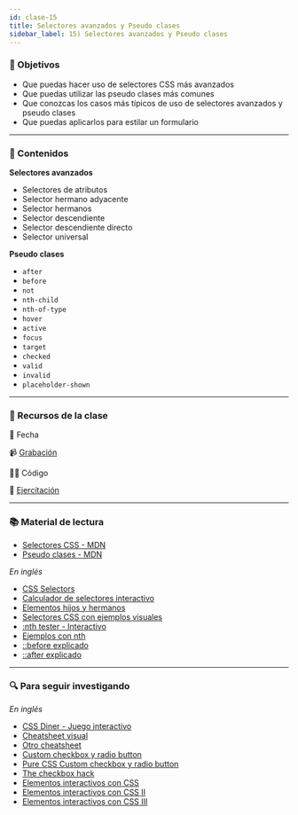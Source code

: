 ```yaml
---
id: clase-15
title: Selectores avanzados y Pseudo clases
sidebar_label: 15) Selectores avanzados y Pseudo clases
---
```


### 🏁 Objetivos

- Que puedas hacer uso de selectores CSS más avanzados
- Que puedas utilizar las pseudo clases más comunes
- Que conozcas los casos más típicos de uso de selectores avanzados y pseudo clases
- Que puedas aplicarlos para estilar un formulario

---

### 📝 Contenidos

**Selectores avanzados**

- Selectores de atributos
- Selector hermano adyacente
- Selector hermanos
- Selector descendiente
- Selector descendiente directo
- Selector universal

**Pseudo clases**

- `after`
- `before`
- `not`
- `nth-child`
- `nth-of-type`
- `hover`
- `active`
- `focus`
- `target`
- `checked`
- `valid`
- `invalid`
- `placeholder-shown`

---

### 🚀 Recursos de la clase

📆 Fecha

📹 [Grabación](https://us02web.zoom.us/rec/share/UAcVrje5OELQgOcsnvxOfx0jTs830n6LccF9ekDIr-dYdamDwkDuLA0EgNZl83aJ.kBFGwwfhC7VSq2Gk)

👩‍💻 Código

💪 [Ejercitación](https://github.com/Ada-IT/ejercicios-frontend/tree/master/modulo-2/ejercicios/selectores)

---

### 📚 Material de lectura

- [Selectores CSS - MDN](https://developer.mozilla.org/es/docs/Learn/CSS/Building_blocks/Selectores_CSS)
- [Pseudo clases - MDN](https://developer.mozilla.org/es/docs/Web/CSS/Pseudo-classes)

_En inglés_

- [CSS Selectors](https://www.internetingishard.com/html-and-css/css-selectors/)
- [Calculador de selectores interactivo](https://hugogiraudel.github.io/selectors-explained/?s=a%255Bhref%253D%2522hola%2522%255D)
- [Elementos hijos y hermanos](https://css-tricks.com/child-and-sibling-selectors/)
- [Selectores CSS con ejemplos visuales](https://www.freecodecamp.org/news/explained-css-pseudo-classes-cef3c3177361/)
- [:nth tester - Interactivo](https://css-tricks.com/examples/nth-child-tester/)
- [Ejemplos con nth](https://css-tricks.com/useful-nth-child-recipies/)
- [::before explicado](https://tympanus.net/codrops/css_reference/before/)
- [::after explicado](https://tympanus.net/codrops/css_reference/after/)

---

### 🔍 Para seguir investigando

_En inglés_

- [CSS Diner - Juego interactivo](https://flukeout.github.io/)
- [Cheatsheet visual](https://frontend30.com/css-selectors-cheatsheet/)
- [Otro cheatsheet](https://www.datocms-assets.com/19381/1580306481-the-ultimate-css-selectors-cheatsheet.pdf)
- [Custom checkbox y radio button](https://css-tricks.com/custom-styling-form-inputs-with-modern-css-features/)
- [Pure CSS Custom checkbox y radio button](https://medium.com/claritydesignsystem/pure-css-accessible-checkboxes-and-radios-buttons-54063e759bb3)
- [The checkbox hack](https://css-tricks.com/the-checkbox-hack/)
- [Elementos interactivos con CSS](http://youmightnotneedjs.com/)
- [Elementos interactivos con CSS II](https://dev.to/adrianbdesigns/you-can-create-these-elements-without-javascript-525a)
- [Elementos interactivos con CSS III](https://github.com/you-dont-need/You-Dont-Need-JavaScript)
